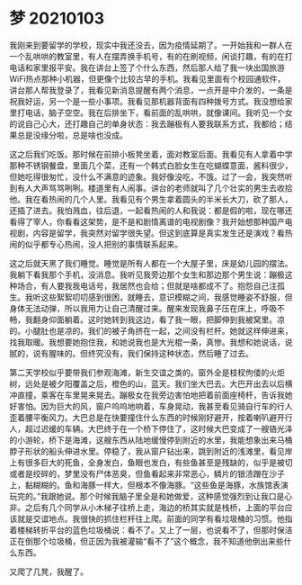 # 梦 20210103

我刚来到要留学的学校，现实中我还没去，因为疫情延期了。一开始我和一群人在一个乱哄哄的教室里，有人在摆弄换手机号，有的在刷视频，闲谈打趣，有的在打电话和家里报平安。我在讲台上签了个什么东西，然后那人给了我一块出国旅游WiFi热点那种小机器，但更像个比较古早的手机。我看见里面有个校园通软件，讲台那人帮我登录了，我看见新消息提醒有两个消息，一点开是中介发的，一条是祝我好运，另一个是一些小事项。我看见那机器背面有四种拨号方式。我没想给家里打电话，脑子空空。我在后排坐下，看前面的乱哄哄，就像课间。我听见一个女的说自己心大，还打趣自己的单身状态：我去蹦极有人要我联系方式，我都给；结果总是没缘分啦，总是啥也没成。

这之后我们吃饭。那时候在前排小板凳坐着，面对教室后面。我看见有人拿着中学那种不锈钢餐盘，里面几个菜，还有一个韩式白脸女生在吃蝴蝶意面，酱料很少，但她吃得很匆忙，没什么不满意的迹象。我好像没吃，不饿。过了一会，我突然听到有人大声骂骂咧咧。楼道里有人闹事。讲台的老师就叫了几个壮实的男生去收拾他。我在看热闹的几个人里。我看见有个男生拿着圆头的半米长大刀，砍了那人，还插了进去。我怕溅血，往后退，一起看热闹的人和我说：都是假的啦，现在哪还看得了宰人，你看看这架势，是不是和剧情离谱的电视剧像？我开始想那种国产电视剧，内容是留学，我突然对留学很失望。但这到底算是真实发生还是演戏？看热闹的似乎都专心热闹，没人把别的事情联系起来。

这之后就天黑了我们睡觉。睡觉是所有人都在一个大屋子里，床是幼儿园的摆法。我躺下看我那个手机，没消息。我听见我旁边那个女生和那边那个男生说：蹦极这种场合，有人要我我电话号，我居然也会给；但就是啥都成不了。抱怨自己注孤生。我听这些絮絮叨叨感到很困，就睡去，意识模糊之间，我感觉睡姿不舒服，但身体无法动弹，所以我用力让自己清醒过来。醒来发现我鼻子压在床上，呼吸不畅，我翻身仰面躺着。这时她转到我这边，看了我一眼，把脚伸到我被窝里。凉的。小腿肚也是凉的。我们的被子角挤在一起，之间没有栏杆。她就这样伸进来，找我取暖。我想要她抱住我，和她说我也是大光棍一条，真惨。我想和她说话，说腻的，说有腥味的。但终究没有，我们保持这种状态，然后睡了过去。

第二天学校似乎要带我们参观海滩，新生交谊之类的。窗外全是枝杈佝偻的火炬树，远处是被夕阳覆盖之后，橙色的山，蓝天。我们坐大巴去。大巴开出去以后横冲直撞，乘客在车里晃来晃去。蹦极女在我旁边害怕地把着前面座椅杆，告诉我她好害怕。因为巨大的风，窗户呜呜地响着，车身晃动，我甚至看见骑自行车的行人歪着腰平衡风力。大巴总是在快要撞住什么东西的时候刚好避开，按着喇叭避开行人，超过迟缓的车辆。大巴终于在一个桥下停住了，这时候大巴变成了一艘铬光泽的小游轮，桥下是海滩，这艘东西从陆地缓慢停到附近的水里，我能想象出来马桶脖子形状的船头伸进水里。停稳了，我从窗户钻出来，跳到附近的浅滩里，看见岸上有很多巨大的死鱼，全身发白，鱼眼也发白，有些鱼甚至是残缺的，似乎是被切或者是绞碎的，梦里没有尸体恶臭，但鱼看起来非常恶心，鳞片的银渍蹭在沙子上，黏糊糊的。鱼和海豚一样大，但根本不像海豚。“这些鱼是海豚，水族馆表演玩完的。”我跟她说。那个时候我脑子里全是和她做爱，这种感觉强烈到让我口是心非。之后有几个同学从小木梯子往桥上走，海边的桥其实就是栈桥，上面的平台应该就是交谊地点。我很快的抓住栏杆往上爬。前面的同学有看垃圾桶的习惯。他指着楼梯转折平台的蓝色垃圾桶说：看不了。又上了一层，也说看不了，但那时保洁正在倒那个垃圾桶，但正因为我被灌输“看不了”这个概念，我不知道他倒出来些什么东西。

又爬了几凳，我醒了。
